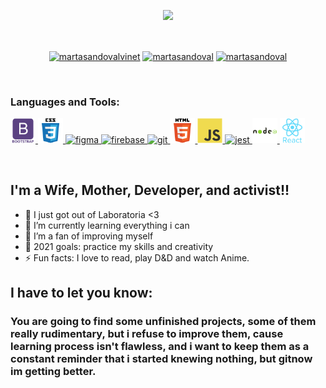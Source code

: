 <p align="center">
  <a href="https://github.com/DenverCoder1/readme-typing-svg"><img src="https://readme-typing-svg.herokuapp.com?color=%239D33F7&lines=Hi!+My+name+is+Marta+Sandoval+Vinet;I'm+a+Frontend+Developer;Welcome+to+my+lands)(https://git.io/typing-svg)"></a>
</p>
<br>
<p align="center">
<a href="https://www.linkedin.com/in/marta-sandoval-vinet/" target="blank"><img align="center" src="https://raw.githubusercontent.com/rahuldkjain/github-profile-readme-generator/master/src/images/icons/Social/linked-in-alt.svg" alt="martasandovalvinet" height="20" width="30" /></a>
<a href="https://www.facebook.com/rowan.mayfair.79" target="blank"><img align="center" src="https://raw.githubusercontent.com/rahuldkjain/github-profile-readme-generator/master/src/images/icons/Social/facebook.svg" alt="martasandoval" height="20" width="30" /></a>
<a href="https://www.instagram.com/rowanmayfair13/" target="blank"><img align="center" src="https://raw.githubusercontent.com/rahuldkjain/github-profile-readme-generator/master/src/images/icons/Social/instagram.svg" alt="martasandoval" height="20" width="30" /></a>
</p>
<br>
<h3 align="left">Languages and Tools:</h3>
<p align="left"> <a href="https://getbootstrap.com" target="_blank"> <img src="https://raw.githubusercontent.com/devicons/devicon/master/icons/bootstrap/bootstrap-plain-wordmark.svg" alt="bootstrap" width="40" height="40"/> </a> <a href="https://www.w3schools.com/css/" target="_blank"> <img src="https://raw.githubusercontent.com/devicons/devicon/master/icons/css3/css3-original-wordmark.svg" alt="css3" width="40" height="40"/> </a> <a href="https://www.figma.com/" target="_blank"> <img src="https://www.vectorlogo.zone/logos/figma/figma-icon.svg" alt="figma" width="40" height="40"/> </a> <a href="https://firebase.google.com/" target="_blank"> <img src="https://www.vectorlogo.zone/logos/firebase/firebase-icon.svg" alt="firebase" width="40" height="40"/> </a> <a href="https://git-scm.com/" target="_blank"> <img src="https://www.vectorlogo.zone/logos/git-scm/git-scm-icon.svg" alt="git" width="40" height="40"/> </a> <a href="https://www.w3.org/html/" target="_blank"> <img src="https://raw.githubusercontent.com/devicons/devicon/master/icons/html5/html5-original-wordmark.svg" alt="html5" width="40" height="40"/> </a> <a href="https://developer.mozilla.org/en-US/docs/Web/JavaScript" target="_blank"> <img src="https://raw.githubusercontent.com/devicons/devicon/master/icons/javascript/javascript-original.svg" alt="javascript" width="40" height="40"/> </a> <a href="https://jestjs.io" target="_blank"> <img src="https://www.vectorlogo.zone/logos/jestjsio/jestjsio-icon.svg" alt="jest" width="40" height="40"/> </a> <a href="https://nodejs.org" target="_blank"> <img src="https://raw.githubusercontent.com/devicons/devicon/master/icons/nodejs/nodejs-original-wordmark.svg" alt="nodejs" width="40" height="40"/> </a> <a href="https://reactjs.org/" target="_blank"> <img src="https://raw.githubusercontent.com/devicons/devicon/master/icons/react/react-original-wordmark.svg" alt="react" width="40" height="40"/> </a> </p>
<br>

## I'm a Wife, Mother, Developer, and activist!!

- 🔭 I just got out of Laboratoria <3
- 🌱 I’m currently learning everything i can 
- 👯 I’m a fan of improving myself
- 🥅 2021 goals: practice my skills and creativity
- ⚡ Fun facts: I love to read, play D&D and watch Anime.

## I have to let you know: 

### You are going to find some unfinished projects, some of them really rudimentary, but i refuse to improve them, cause learning process isn't flawless, and i want to keep them as a constant reminder that i started knewing nothing, but gitnow im getting better. 